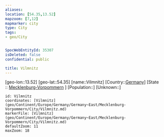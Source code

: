 ```yaml
---
aliases: 
location: [54.35,13.52]
mapzoom: [7,12] 
mapmarker: city 
type: City
tags:
- geo/City


SpocWebEntityId: 35307
isDeleted: false
confidential: public

title: Vilmnitz
---
```

[geo-lon::13.52]
[geo-lat::54.35]
[name::Vilmnitz]
[Country::[Germany](geo/Continent/Europe/Germany.md)]
[State :: [Mecklenburg-Vorpommern](geo/Continent/Europe/Germany/Germany~East/Mecklenburg-Vorpommern.md) ]
[Population::]
[Unknown::]


```leaflet
id: Vilmnitz
coordinates: [Vilmnitz](geo/Continent/Europe/Germany/Germany~East/Mecklenburg-Vorpommern/City/Vilmnitz.md)
markerFile: [Vilmnitz](geo/Continent/Europe/Germany/Germany~East/Mecklenburg-Vorpommern/City/Vilmnitz.md)
defaultZoom: 11 
maxZoom: 18
```


